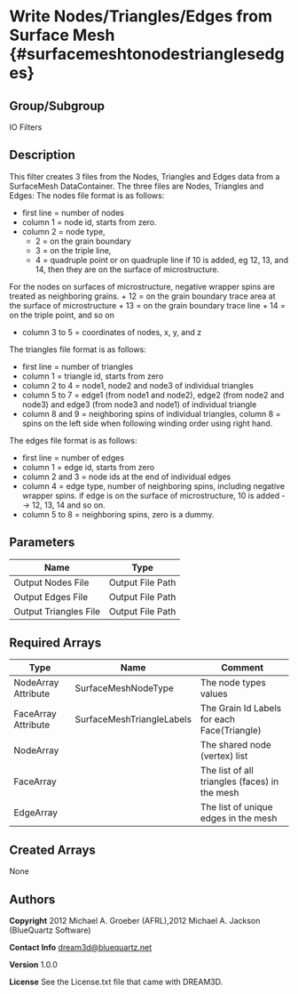 Write Nodes/Triangles/Edges from Surface Mesh {#surfacemeshtonodestrianglesedges}
======

## Group/Subgroup ##
IO Filters

## Description ##

This filter creates 3 files from the Nodes, Triangles and Edges data from a SurfaceMesh 
DataContainer. The three files are Nodes, Triangles and Edges:
The nodes file format is as follows:

-  first line = number of nodes
-  column 1 = node id, starts from zero.
-  column 2 = node type, 
	+ 2 = on the grain boundary
	+ 3 = on the triple line,
	+ 4 = quadruple point or on quadruple line if 10 is added, eg 12, 13, and 14, then they are on the surface of microstructure. 

For the nodes on surfaces of microstructure, negative wrapper spins are treated as neighboring grains. 
	+ 12 = on the grain boundary trace area at the surface of microstructure
	+ 13 = on the grain boundary trace line
	+ 14 = on the triple point, and so on
-  column 3 to 5 = coordinates of nodes, x, y, and z

The triangles file format is as follows:

-  first line = number of triangles
-  column 1 = triangle id, starts from zero
-  column 2 to 4 = node1, node2 and node3 of individual triangles
-  column 5 to 7 = edge1 (from node1 and node2), edge2 (from node2 and node3) and edge3 (from node3 and node1) of individual triangle
-  column 8 and 9 = neighboring spins of individual triangles, column 8 = spins on the left side when following winding order using right hand.

The edges file format is as follows:
-  first line = number of edges
-  column 1 = edge id, starts from zero
-  column 2 and 3 = node ids at the end of individual edges
-  column 4 = edge type, number of neighboring spins, including negative wrapper spins.
           if edge is on the surface of microstructure, 10 is added --> 12, 13, 14 and so on.
- column 5 to 8 = neighboring spins, zero is a dummy. 


## Parameters ## 

| Name | Type |
|------|------|
| Output Nodes File | Output File Path |
| Output Edges File | Output File Path |
| Output Triangles File | Output File Path |

## Required Arrays ##

| Type | Name | Comment |
|------|------|---------|
| NodeArray Attribute | SurfaceMeshNodeType | The node types values |
| FaceArray Attribute | SurfaceMeshTriangleLabels | The Grain Id Labels for each Face(Triangle) |
| NodeArray | | The shared node (vertex) list |
| FaceArray | | The list of all triangles (faces) in the mesh |
| EdgeArray | | The list of unique edges in the mesh |


## Created Arrays ##
None


## Authors ##

**Copyright** 2012 Michael A. Groeber (AFRL),2012 Michael A. Jackson (BlueQuartz Software)

**Contact Info** dream3d@bluequartz.net

**Version** 1.0.0

**License**  See the License.txt file that came with DREAM3D.



